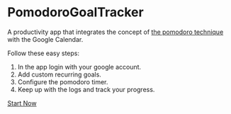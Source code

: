 # PomodoroGoalTracker

A productivity app that integrates the concept of [the pomodoro technique](https://francescocirillo.com/pages/pomodoro-technique) with the Google Calendar.

Follow these easy steps:
1. In the app login with your google account.
2. Add custom recurring goals.
3. Configure the pomodoro timer.
4. Keep up with the logs and track your progress. 

[Start Now](https://coderprans.github.io/PomodoroGoalTracker/)
